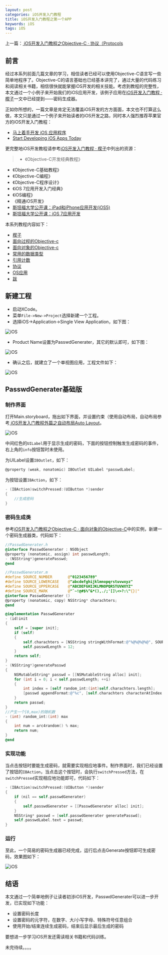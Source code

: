 ```yaml
---
layout: post
categories: iOS开发入门教程
title: iOS开发入门教程之第一个APP
keywords: iOS
tags: iOS
---
```


上一篇：[ iOS开发入门教程之Objective-C · 协议（Protocols](http://zh.5long.me/2015/learning-ios-oc-5/)

## 前言
经过本系列前面几篇文章的学习，相信读者已经可以使用Objective-C语言写一些简单地程序了。Objective-C的语言基础也已经基本讲完了，通过大量的代码练习和阅读相关书籍，相信很快就能掌握iOS开发的相关技能。考虑到教程的完整性，本文通过一个小例子来开始我们的iOS应用开发，该例子应用在[iOS开发入门教程 · 楔子](http://zh.5long.me/2014/learning-ios-preface/)一文中已经提到——密码生成器。

正如你所想的，一篇文章是肯定无法覆盖iOS开发的方方面面，本文也不打算这么做，本文只是通过一个例子来开始读者的iOS开发之路，同时本人强烈推荐苹果官方的iOS开发入门教程：

*  [马上着手开发 iOS 应用程序 ](https://developer.apple.com/library/ios/referencelibrary/GettingStarted/RoadMapiOSCh/index.html)
*  [Start Developing iOS Apps Today](https://developer.apple.com/library/ios/referencelibrary/GettingStarted/RoadMapiOS/index.html)

更完整地iOS开发教程请参考[iOS开发入门教程 · 楔子](http://zh.5long.me/2014/learning-ios-preface/)中列出的资源：
>*  《Objective-C开发经典教程》
*  《Objective-C基础教程》
*  《Objective-C编程》
*  《Objective-C程序设计》
*  《iOS 7应用开发入门经典》
*  《iOS编程》
*  《精通iOS开发》
*  [斯坦福大学公开课：iPad和iPhone应用开发(iOS5)](http://v.163.com/special/opencourse/ipadandiphoneapplication.html)
*  [斯坦福大学公开课：iOS 7应用开发](http://v.163.com/special/opencourse/ios7.html)

<!--more-->

本系列教程内容如下：

*  [楔子](http://zh.5long.me/2014/learning-ios-preface/)
*  [面向过程的Objective-c](http://zh.5long.me/2014/learning-ios-oc-1/)
*  [面向对象的Objective-c](http://zh.5long.me/2014/learning-ios-oc-2/)
*  [常用的数据类型](http://zh.5long.me/2015/learning-ios-oc-3/)
*  [引用计数](http://zh.5long.me/2015/learning-ios-oc-4/)
*  [协议](http://zh.5long.me/2015/learning-ios-oc-5/)
*  [OS应用](http://zh.5long.me/2015/ios-first-app/)
* [跋](http://zh.5long.me/2015/ios-epilogue/)

## 新建工程
*  启动XCode。
*  菜单`File->New->Project`选择新建一个工程。
*  选择iOS->Application->Single View Application，如下图：

![iOS](/assets/images/2015/ios-01.jpg)

*  Product Name设置为PasswdGenerater，其它的默认即可，如下图：

![iOS](/assets/images/2015/ios-02.jpg)

*  确认之后，就建立了一个单视图应用，工程文件如下：

![iOS](/assets/images/2015/ios-03.jpg)

## PasswdGenerater基础版
### 制作界面
打开Main.storyboard，拖出如下界面，并设置约束（使用自动布局，自动布局参考[ iOS开发入门教程外篇之自动布局Auto Layout](http://zh.5long.me/2015/ios-ui-autolayout/)。

![iOS](/assets/images/2015/ios-04.jpg)

中间红色的`UILabel`用于显示生成的密码，下面的按钮控制触发生成密码的事件，右上角的`info`按钮暂时未使用。

为UILabel设置`IBOutlet`，如下：


```objective-c
@property (weak, nonatomic) IBOutlet UILabel *passwdLabel;
```

为按钮设置`IBAction`，如下：

```objective-c
- (IBAction)switchPressed:(UIButton *)sender
{
    //生成密码
}
```

### 密码生成类
参考[iOS开发入门教程之Objective-C · 面向对象的Objective-C]()中的实例，新建一个密码生成器类，代码如下：

```objective-c
//PasswdGenerater.h
@interface PasswdGenerater : NSObject
@property (nonatomic, assign) int passwdLength;
- (NSString*)generatePasswd;
@end

//PasswdGenerater.m
#define SOURCE_NUMBER       @"0123456789"
#define SOURCE_LOWERCASE    @"abcdefghijklmnopqrstuvwxyz"
#define SOURCE_UPPERCASE    @"ABCDEFGHIJKLMNOPQRSTUVWXYZ"
#define SOURCE_MARK         @"`~!@#$%^&*(),./;'[]\<>?:\"{}|"
@interface PasswdGenerater ()
@property (nonatomic, copy) NSString* charachters;
@end

@implementation PasswdGenerater
- (id)init
{
    self = [super init];
    if (self)
    {
        self.charachters = [NSString stringWithFormat:@"%@%@%@%@", SOURCE_NUMBER, SOURCE_LOWERCASE, SOURCE_UPPERCASE, SOURCE_MARK];
        self.passwdLength = 12;
    }
    return self;
}
- (NSString*)generatePasswd
{
    NSMutableString* passwd = [[NSMutableString alloc] init];
    for (int i = 0; i < self.passwdLength; ++i)
    {
        int index = [self random_int:(int)self.charachters.length];
        [passwd appendFormat:@"%c", [self.charachters characterAtIndex:index]];
    }
    return passwd;
}
//产生一个[0,max)的随机数
- (int) random_int:(int) max
{
    int num = arc4random() % max;
    return num;
}
@end
```

### 实现功能
当点击按钮时要能生成密码，就需要实现相应地事件。制作界面时，我们已经设置了按钮的`IBAction`，当点击这个按钮时，会执行`switchPressed`方法，在`switchPressed`实现相应地功能即可，代码如下：

```objective-c
- (IBAction)switchPressed:(UIButton *)sender
{
    if (nil == self.passwdGenerater)
    {
        self.passwdGenerater = [[PasswdGenerater alloc] init];
    }
    NSString* passwd = [self.passwdGenerater generatePasswd];
    self.passwdLabel.text = passwd;
}
```

### 运行
至此，一个简易的密码生成器已经完成，运行后点击Generate按钮即可生成密码，效果图如下：

![iOS](/assets/images/2015/ios-05.png)

## 结语
本文通过一个简单地例子让读者初涉iOS开发，PasswdGenerater可以进一步开发，已实现如下功能：

*  设置密码长度
*  设置密码的元字符，在数字、大/小写字母、特殊符号任意组合
*  使用开始/结束连续生成密码，结束后显示最后生成的密码

要想进一步学习iOS开发还需读相关书籍和代码训练。

未完待续。。。。
